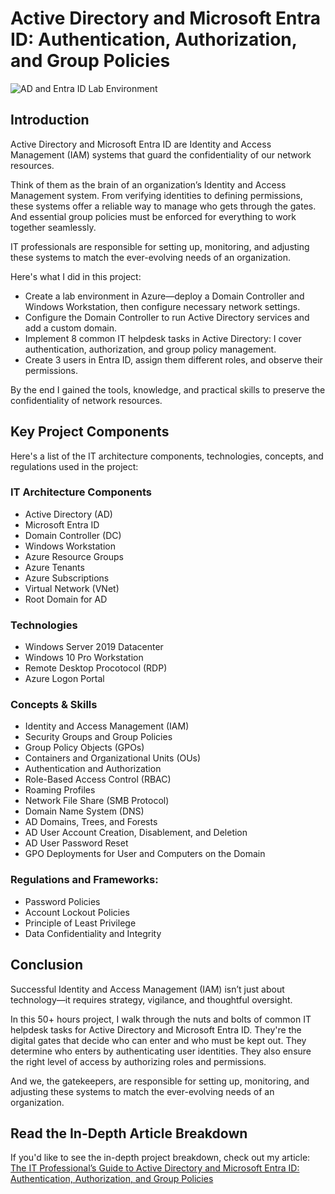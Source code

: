 # Active Directory and Microsoft Entra ID: Authentication, Authorization, and Group Policies
![AD and Entra ID Lab Environment](https://github.com/user-attachments/assets/eec6bdbf-40ef-45a4-8199-46fc5b477db5)


## Introduction

Active Directory and Microsoft Entra ID are Identity and Access Management (IAM) systems that guard the confidentiality of our network resources.

Think of them as the brain of an organization’s Identity and Access Management system. From verifying identities to defining permissions, these systems offer a reliable way to manage who gets through the gates.  And essential group policies must be enforced for everything to work together seamlessly. 

IT professionals are responsible for setting up, monitoring, and adjusting these systems to match the ever-evolving needs of an organization.

Here's what I did in this project:
- Create a lab environment in Azure—deploy a Domain Controller and Windows Workstation, then configure necessary network settings.
- Configure the Domain Controller to run Active Directory services and add a custom domain.
- Implement 8 common IT helpdesk tasks in Active Directory: I cover authentication, authorization, and group policy management.
- Create 3 users in Entra ID, assign them different roles, and observe their permissions.

By the end I gained the tools, knowledge, and practical skills to preserve the confidentiality of network resources.

## Key Project Components

Here's a list of the IT architecture components, technologies, concepts, and regulations used in the project: 

### IT Architecture Components 

- Active Directory (AD)
- Microsoft Entra ID
- Domain Controller (DC)
- Windows Workstation
- Azure Resource Groups
- Azure Tenants
- Azure Subscriptions
- Virtual Network (VNet)
- Root Domain for AD

### Technologies

- Windows Server 2019 Datacenter
- Windows 10 Pro Workstation
- Remote Desktop Procotocol (RDP)
- Azure Logon Portal

### Concepts & Skills

- Identity and Access Management (IAM)
- Security Groups and Group Policies
- Group Policy Objects (GPOs)
- Containers and Organizational Units (OUs)
- Authentication and Authorization
- Role-Based Access Control (RBAC)
- Roaming Profiles
- Network File Share (SMB Protocol)
- Domain Name System (DNS)
- AD Domains, Trees, and Forests
- AD User Account Creation, Disablement, and Deletion
- AD User Password Reset
- GPO Deployments for User and Computers on the Domain

### Regulations and Frameworks:

- Password Policies
- Account Lockout Policies
- Principle of Least Privilege
- Data Confidentiality and Integrity

## Conclusion

Successful Identity and Access Management (IAM) isn’t just about technology—it requires strategy, vigilance, and thoughtful oversight.

In this 50+ hours project, I walk through the nuts and bolts of common IT helpdesk tasks for Active Directory and Microsoft Entra ID. They're the digital gates that decide who can enter and who must be kept out. They determine who enters by authenticating user identities. They also ensure the right level of access by authorizing roles and permissions. 

And we, the gatekeepers, are responsible for setting up, monitoring, and adjusting these systems to match the ever-evolving needs of an organization.

## Read the In-Depth Article Breakdown

If you'd like to see the in-depth project breakdown, check out my article:
[The IT Professional’s Guide to Active Directory and Microsoft Entra ID: Authentication, Authorization, and Group Policies](https://coltonhicks.medium.com/the-it-professionals-guide-to-active-directory-and-microsoft-entra-id-authentication-d81f7be97805)
